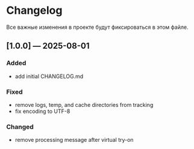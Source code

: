 # Changelog

Все важные изменения в проекте будут фиксироваться в этом файле.

## [1.0.0] — 2025-08-01
### Added
- add initial CHANGELOG.md

### Fixed
- remove logs, temp, and cache directories from tracking
- fix encoding to UTF-8

### Changed
- remove processing message after virtual try-on
